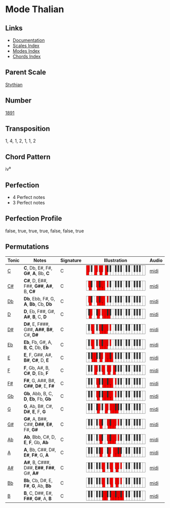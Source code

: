 # Mode Thalian

## Links

- [Documentation](README.md)
- [Scales Index](Scales.md)
- [Modes Index](Modes.md)
- [Chords Index](Chords.md)

## Parent Scale

[Stythian](ScaleStythian.md)

## Number

[1891](https://ianring.com/musictheory/scales/1891)

## Transposition

1, 4, 1, 2, 1, 1, 2

## Chord Pattern

iv⁰

## Perfection

- 4 Perfect notes
- 3 Perfect notes

## Perfection Profile

false, true, true, true, false, false, true

## Permutations

| Tonic | Notes | Signature | Illustration | Audio |
|-------|-------|-----------|--------------|-------|
| [C](ModeCNaturalThalian.md) | **C**, Db, E#, F#, **G#**, **A**, Bb, **C** | C | ![CNaturalThalian](ModeCNaturalThalian.png) | [midi](https://github.com/edipermadi/music/blob/main/docs/ModeCNaturalThalian.mid?raw=true) |
| [C#](ModeCSharpThalian.md) | **C#**, D, E##, F##, **G##**, **A#**, B, **C#** | C | ![CSharpThalian](ModeCSharpThalian.png) | [midi](https://github.com/edipermadi/music/blob/main/docs/ModeCSharpThalian.mid?raw=true) |
| [Db](ModeDFlatThalian.md) | **Db**, Ebb, F#, G, **A**, **Bb**, Cb, **Db** | C | ![DFlatThalian](ModeDFlatThalian.png) | [midi](https://github.com/edipermadi/music/blob/main/docs/ModeDFlatThalian.mid?raw=true) |
| [D](ModeDNaturalThalian.md) | **D**, Eb, F##, G#, **A#**, **B**, C, **D** | C | ![DNaturalThalian](ModeDNaturalThalian.png) | [midi](https://github.com/edipermadi/music/blob/main/docs/ModeDNaturalThalian.mid?raw=true) |
| [D#](ModeDSharpThalian.md) | **D#**, E, F###, G##, **A##**, **B#**, C#, **D#** | C | ![DSharpThalian](ModeDSharpThalian.png) | [midi](https://github.com/edipermadi/music/blob/main/docs/ModeDSharpThalian.mid?raw=true) |
| [Eb](ModeEFlatThalian.md) | **Eb**, Fb, G#, A, **B**, **C**, Db, **Eb** | C | ![EFlatThalian](ModeEFlatThalian.png) | [midi](https://github.com/edipermadi/music/blob/main/docs/ModeEFlatThalian.mid?raw=true) |
| [E](ModeENaturalThalian.md) | **E**, F, G##, A#, **B#**, **C#**, D, **E** | C | ![ENaturalThalian](ModeENaturalThalian.png) | [midi](https://github.com/edipermadi/music/blob/main/docs/ModeENaturalThalian.mid?raw=true) |
| [F](ModeFNaturalThalian.md) | **F**, Gb, A#, B, **C#**, **D**, Eb, **F** | C | ![FNaturalThalian](ModeFNaturalThalian.png) | [midi](https://github.com/edipermadi/music/blob/main/docs/ModeFNaturalThalian.mid?raw=true) |
| [F#](ModeFSharpThalian.md) | **F#**, G, A##, B#, **C##**, **D#**, E, **F#** | C | ![FSharpThalian](ModeFSharpThalian.png) | [midi](https://github.com/edipermadi/music/blob/main/docs/ModeFSharpThalian.mid?raw=true) |
| [Gb](ModeGFlatThalian.md) | **Gb**, Abb, B, C, **D**, **Eb**, Fb, **Gb** | C | ![GFlatThalian](ModeGFlatThalian.png) | [midi](https://github.com/edipermadi/music/blob/main/docs/ModeGFlatThalian.mid?raw=true) |
| [G](ModeGNaturalThalian.md) | **G**, Ab, B#, C#, **D#**, **E**, F, **G** | C | ![GNaturalThalian](ModeGNaturalThalian.png) | [midi](https://github.com/edipermadi/music/blob/main/docs/ModeGNaturalThalian.mid?raw=true) |
| [G#](ModeGSharpThalian.md) | **G#**, A, B##, C##, **D##**, **E#**, F#, **G#** | C | ![GSharpThalian](ModeGSharpThalian.png) | [midi](https://github.com/edipermadi/music/blob/main/docs/ModeGSharpThalian.mid?raw=true) |
| [Ab](ModeAFlatThalian.md) | **Ab**, Bbb, C#, D, **E**, **F**, Gb, **Ab** | C | ![AFlatThalian](ModeAFlatThalian.png) | [midi](https://github.com/edipermadi/music/blob/main/docs/ModeAFlatThalian.mid?raw=true) |
| [A](ModeANaturalThalian.md) | **A**, Bb, C##, D#, **E#**, **F#**, G, **A** | C | ![ANaturalThalian](ModeANaturalThalian.png) | [midi](https://github.com/edipermadi/music/blob/main/docs/ModeANaturalThalian.mid?raw=true) |
| [A#](ModeASharpThalian.md) | **A#**, B, C###, D##, **E##**, **F##**, G#, **A#** | C | ![ASharpThalian](ModeASharpThalian.png) | [midi](https://github.com/edipermadi/music/blob/main/docs/ModeASharpThalian.mid?raw=true) |
| [Bb](ModeBFlatThalian.md) | **Bb**, Cb, D#, E, **F#**, **G**, Ab, **Bb** | C | ![BFlatThalian](ModeBFlatThalian.png) | [midi](https://github.com/edipermadi/music/blob/main/docs/ModeBFlatThalian.mid?raw=true) |
| [B](ModeBNaturalThalian.md) | **B**, C, D##, E#, **F##**, **G#**, A, **B** | C | ![BNaturalThalian](ModeBNaturalThalian.png) | [midi](https://github.com/edipermadi/music/blob/main/docs/ModeBNaturalThalian.mid?raw=true) |
